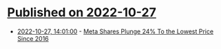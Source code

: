 # [Published on 2022-10-27](index.md)

* [2022-10-27, 14:01:00](https://slashdot.org/story/22/10/27/141215/meta-shares-plunge-24-to-the-lowest-price-since-2016?utm_source=rss1.0mainlinkanon&utm_medium=feed) - [Meta Shares Plunge 24% To the Lowest Price Since 2016](https://slashdot.org/story/22/10/27/141215/meta-shares-plunge-24-to-the-lowest-price-since-2016?utm_source=rss1.0mainlinkanon&utm_medium=feed)
